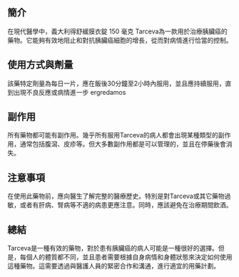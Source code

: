 ## 簡介
在現代醫學中，義大利得舒緩膜衣錠 150 毫克 Tarceva為一款用於治療胰臟癌的藥物。它能夠有效地阻止和對抗胰臟癌細胞的增長，從而對病情進行恰當的控制。

## 使用方式與劑量
該藥特定劑量為每日一片，應在飯後30分鐘至2小時內服用，並且應持續服用，直到出現不良反應或病情進一步 ergredamos

## 副作用
所有藥物都可能有副作用。幾乎所有服用Tarceva的病人都會出現某種類型的副作用，通常包括腹瀉、皮疹等。但大多數副作用都是可以管理的，並且在停藥後會消失。

## 注意事項
在使用此藥物前，應向醫生了解完整的醫療歷史。特別是對Tarceva或其它藥物過敏，或者有肝病、腎病等不適的病患更應注意。同時，應該避免在治療期間飲酒。

## 總結
Tarceva是一種有效的藥物，對於患有胰臟癌的病人可能是一種很好的選擇。但是，每個人的體質都不同，並且患者需要根據自身病情和身體狀態來決定如何使用這種藥物。這需要透過與醫護人員的緊密合作和溝通，進行適宜的用藥計劃。